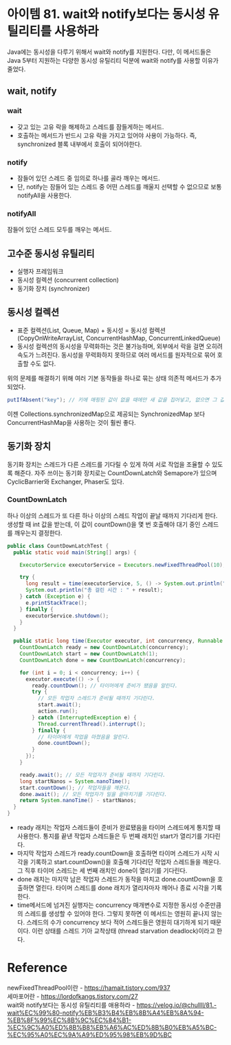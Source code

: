 # 아이템 81. wait와 notify보다는 동시성 유틸리티를 사용하라

Java에는 동시성을 다루기 위해서 wait와 notify를 지원한다. 다만, 이 메서드들은 Java 5부터 지원하는 다양한 동시성 유틸리티 덕분에 wait와 notify를 사용할 이유가 줄었다.

## wait, notify

### wait
- 갖고 있는 고유 락을 해제하고 스레드를 잠들게하는 메서드.
- 호출하는 메서드가 반드시 고유 락을 가지고 있어야 사용이 가능하다. 즉, synchronized 블록 내부에서 호출이 되어야한다.

### notify
- 잠들어 있던 스레드 중 임의로 하나를 골라 깨우는 메서드. 
- 단, notify는 잠들어 있는 스레드 중 어떤 스레드를 깨울지 선택할 수 없으므로 보통 notifyAll을 사용한다.

### notifyAll

잠들어 있던 스레드 모두를 깨우는 메서드.


## 고수준 동시성 유틸리티
- 실행자 프레임워크
- 동시성 컬렉션 (concurrent collection)
- 동기화 장치 (synchronizer)


## 동시성 컬렉션
- 표준 컬렉션(List, Queue, Map) + 동시성 = 동시성 컬렉션(CopyOnWriteArrayList, ConcurrentHashMap, ConcurrentLinkedQueue)
- 동시성 컬렉션의 동시성을 무력화하는 것은 불가능하며, 외부에서 락을 걸면 오히려 속도가 느려진다. 동시성을 무력화하지 못하므로 여러 메서드를 원자적으로 묶어 호출할 수도 없다. 
 
위의 문제를 해결하기 위해 여러 기본 동작들을 하나로 묶는 상태 의존적 메서드가 추가되었다.
```java 
putIfAbsent("key"); // 키에 매핑된 값이 없을 때에만 새 값을 집어넣고, 없으면 그 값을 반환한다.
```

이젠 Collections.synchronizedMap으로 제공되는 SynchronizedMap 보다 ConcurrentHashMap을 사용하는 것이 훨씬 좋다.


## 동기화 장치
동기화 장치는 스레드가 다른 스레드를 기다릴 수 있게 하여 서로 작업을 조율할 수 있도록 해준다. 자주 쓰이는 동기화 장치로는 CountDownLatch와 Semapore가 있으며 CyclicBarrier와 Exchanger, Phaser도 있다.

### CountDownLatch
하나 이상의 스레드가 또 다른 하나 이상의 스레드 작업이 끝날 때까지 기다리게 한다. 생성할 때 int 값을 받는데, 이 값이 countDown()을 몇 번 호출해야 대기 중인 스레드를 깨우는지 결정한다.

```java
public class CountDownLatchTest {
  public static void main(String[] args) {

    ExecutorService executorService = Executors.newFixedThreadPool(10);

    try {
      long result = time(executorService, 5, () -> System.out.println("hello"));
      System.out.println("총 걸린 시간 : " + result);
    } catch (Exception e) {
      e.printStackTrace();
    } finally {
      executorService.shutdown();
    }
  }

  public static long time(Executor executor, int concurrency, Runnable action) throws InterruptedException {
    CountDownLatch ready = new CountDownLatch(concurrency);
    CountDownLatch start = new CountDownLatch(1);
    CountDownLatch done = new CountDownLatch(concurrency);

    for (int i = 0; i < concurrency; i++) {
      executor.execute(() -> {
        ready.countDown(); // 타이머에게 준비가 됐음을 알린다.
        try {
          // 모든 작업자 스레드가 준비될 때까지 기다린다.
          start.await();
          action.run();
        } catch (InterruptedException e) {
          Thread.currentThread().interrupt();
        } finally {
          // 타이머에게 작업을 마쳤음을 알린다.
          done.countDown();
        }
      });
    }

    ready.await(); // 모든 작업자가 준비될 때까지 기다린다.
    long startNanos = System.nanoTime();
    start.countDown(); // 작업자들을 깨운다.
    done.await(); // 모든 작업자가 일을 끝마치기를 기다린다.
    return System.nanoTime() - startNanos;
  }
}

```

- ready 래치는 작업자 스레드들이 준비가 완료됐음을 타이머 스레드에게 통지할 때 사용한다. 통지를 끝낸 작업자 스레드들은 두 번째 래치인 start가 열리기를 기다린다.
- 마지막 작업자 스레드가 ready.countDown을 호출하면 타이머 스레드가 시작 시각을 기록하고 start.countDown()을 호출해 기다리던 작업자 스레드들을 깨운다. 그 직후 타이머 스레드는 세 번째 래치인 done이 열리기를 기다린다.
- done 래치는 마지막 남은 작업자 스레드가 동작을 마치고 done.countDown을 호출하면 열린다. 타이머 스레드를 done 래치가 열리자마자 깨어나 종료 시각을 기록한다.
- time메서드에 넘겨진 실행자는 concurrency 매개변수로 지정한 동시성 수준만큼의 스레드를 생성할 수 있어야 한다. 그렇지 못하면 이 메서드는 영원히 끝나지 않는다. 스레드의 수가 concurrency 보다 적어 스레드들은 영원히 대기하게 되기 때문이다. 이런 상태를 스레드 기아 교착상태 (thread starvation deadlock)이라고 한다.

# Reference
newFixedThreadPool이란 - https://hamait.tistory.com/937   
세마포어란 - https://lordofkangs.tistory.com/27   
wait와 notify보다는 동시성 유틸리티를 애용하라 - https://velog.io/@chullll/81.-wait%EC%99%80-notify%EB%B3%B4%EB%8B%A4%EB%8A%94-%EB%8F%99%EC%8B%9C%EC%84%B1-%EC%9C%A0%ED%8B%B8%EB%A6%AC%ED%8B%B0%EB%A5%BC-%EC%95%A0%EC%9A%A9%ED%95%98%EB%9D%BC
